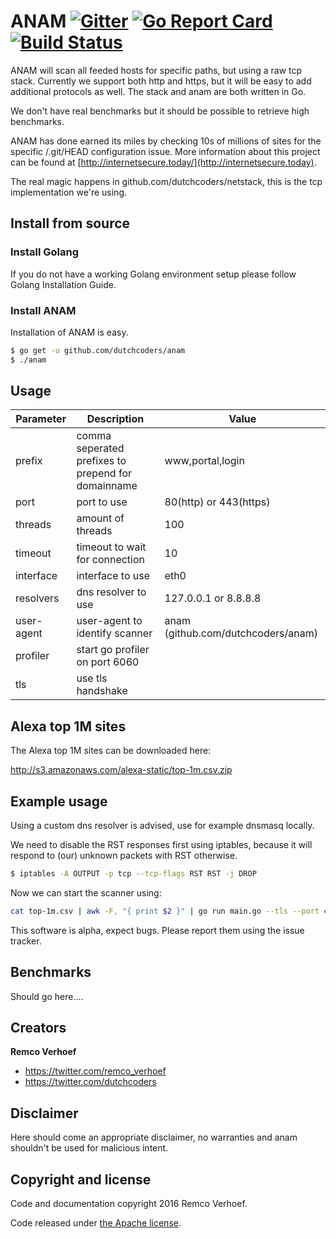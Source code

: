 # ANAM [![Gitter](https://badges.gitter.im/Join%20Chat.svg)](https://gitter.im/dutchcoders/anam?utm_source=badge&utm_medium=badge&utm_campaign=&utm_campaign=pr-badge&utm_content=badge) [![Go Report Card](https://goreportcard.com/badge/dutchcoders/anam)](https://goreportcard.com/report/dutchcoders/anam) [![Build Status](https://travis-ci.org/dutchcoders/anam.svg?branch=master)](https://travis-ci.org/dutchcoders/anam)

ANAM will scan all feeded hosts for specific paths, but using a raw tcp stack. Currently we support both http and https, but it will be easy to add additional protocols as well. The stack and anam are both written in Go.

We don't have real benchmarks but it should be possible to retrieve high benchmarks.

ANAM has done earned its miles by checking 10s of millions of sites for the specific /.git/HEAD configuration issue. More information about this project can be found at [http://internetsecure.today/](http://internetsecure.today).

The real magic happens in github.com/dutchcoders/netstack, this is the tcp implementation we're using.

## Install from source

### Install Golang

If you do not have a working Golang environment setup please follow Golang Installation Guide.

### Install ANAM

Installation of ANAM is easy.

```bash
$ go get -u github.com/dutchcoders/anam
$ ./anam
```

## Usage

Parameter | Description | Value
--- | --- | ---
prefix | comma seperated prefixes to prepend for domainname | www,portal,login
port | port to use | 80(http) or 443(https)
threads | amount of threads | 100
timeout | timeout to wait for connection | 10
interface | interface to use | eth0
resolvers | dns resolver to use | 127.0.0.1 or 8.8.8.8
user-agent | user-agent to identify scanner | anam (github.com/dutchcoders/anam)
profiler | start go profiler on port 6060 |
tls | use tls handshake |

## Alexa top 1M sites

The Alexa top 1M sites can be downloaded here:

http://s3.amazonaws.com/alexa-static/top-1m.csv.zip

## Example usage

Using a custom dns resolver is advised, use for example dnsmasq locally. 

We need to disable the RST responses first using iptables, because it will respond to (our) unknown packets with RST otherwise.

```bash
$ iptables -A OUTPUT -p tcp --tcp-flags RST RST -j DROP
````

Now we can start the scanner using: 

```bash
cat top-1m.csv | awk -F, "{ print $2 }" | go run main.go --tls --port 443 --resolver 127.0.0.1 "/.git/config" "/.svn/entries"
```

This software is alpha, expect bugs. Please report them using the issue tracker.

## Benchmarks

Should go here....

## Creators

**Remco Verhoef**
- <https://twitter.com/remco_verhoef>
- <https://twitter.com/dutchcoders>

## Disclaimer

Here should come an appropriate disclaimer, no warranties and anam shouldn't be used for malicious intent.

## Copyright and license

Code and documentation copyright 2016 Remco Verhoef.

Code released under [the Apache license](LICENSE).


